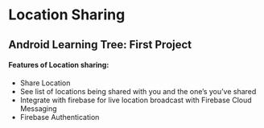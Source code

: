 # Location Sharing
## Android Learning Tree: First Project

#### Features of Location sharing:

- Share Location
- See list of locations being shared with you and the one’s you’ve shared
- Integrate with firebase for live location broadcast with Firebase Cloud Messaging
- Firebase Authentication
